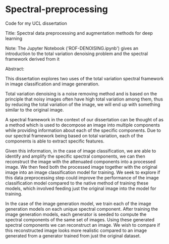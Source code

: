 # Spectral-preprocessing
Code for my UCL dissertation

Title: Spectral data preprocessing and augmentation methods for deep learning

Note: The Jupyter Notebook ('ROF-DENOISING.ipynb') gives an introduction to the total variation denoising problem and the spectral framework derived from it

Abstract:

This dissertation explores two uses of the total variation spectral framework in image classification and image generation. 

Total variation denoising is a noise removing method and is based on the principle that noisy images often have high total variation among them, thus by reducing the total variation of the image, we will end up with something similar to the original image. 

A spectral framework in the context of our dissertation can be thought of as a method which is used to decompose an image into multiple components while providing information about each of the specific components. Due to our spectral framework being based on total variation, each of the components is able to extract specific features.

Given this information, in the case of image classification, we are able to identify and amplify the specific spectral components, we can then reconstruct the image with the attenuated components into a processed image. We then feed both the processed image together with the original image into an image classification model for training. We seek to explore if this data preprocessing step could improve the performance of the image classification model compared to the native method of training these models, which involved feeding just the original image into the model for training.

In the case of the image generation model, we train each of the image generation models on each unique spectral component. After training the image generation models, each generator is seeded to compute the spectral components of the same set of images. Using these generated spectral components we can reconstruct an image. We wish to compare if this reconstructed image looks more realistic compared to an image generated from a generator trained from just the original dataset.  


